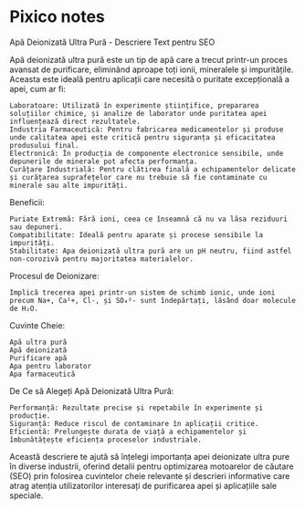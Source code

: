 # Pixico notes

Apă Deionizată Ultra Pură - Descriere Text pentru SEO

Apă deionizată ultra pură este un tip de apă care a trecut printr-un proces avansat de purificare, eliminând aproape toți ionii, mineralele și impuritățile. Aceasta este ideală pentru aplicații care necesită o puritate excepțională a apei, cum ar fi:

    Laboratoare: Utilizată în experimente științifice, prepararea soluțiilor chimice, și analize de laborator unde puritatea apei influențează direct rezultatele.
    Industria Farmaceutică: Pentru fabricarea medicamentelor și produse unde calitatea apei este critică pentru siguranța și eficacitatea produsului final.
    Electronică: În producția de componente electronice sensibile, unde depunerile de minerale pot afecta performanța.
    Curățare Industrială: Pentru clătirea finală a echipamentelor delicate și curățarea suprafețelor care nu trebuie să fie contaminate cu minerale sau alte impurități.


Beneficii:

    Puriate Extremă: Fără ioni, ceea ce înseamnă că nu va lăsa reziduuri sau depuneri.
    Compatibilitate: Ideală pentru aparate și procese sensibile la impurități.
    Stabilitate: Apa deionizată ultra pură are un pH neutru, fiind astfel non-corozivă pentru majoritatea materialelor.


Procesul de Deionizare:

    Implică trecerea apei printr-un sistem de schimb ionic, unde ioni precum Na+, Ca²+, Cl-, și SO₄²- sunt îndepărtați, lăsând doar molecule de H₂O.


Cuvinte Cheie:

    Apă ultra pură
    Apă deionizată
    Purificare apă
    Apa pentru laborator
    Apa farmaceutică


De Ce să Alegeți Apă Deionizată Ultra Pură:

    Performanță: Rezultate precise și repetabile în experimente și producție.
    Siguranță: Reduce riscul de contaminare în aplicații critice.
    Eficientă: Prelungește durata de viață a echipamentelor și îmbunătățește eficiența proceselor industriale.


Această descriere te ajută să înțelegi importanța apei deionizate ultra pure în diverse industrii, oferind detalii pentru optimizarea motoarelor de căutare (SEO) prin folosirea cuvintelor cheie relevante și descrieri informative care atrag atenția utilizatorilor interesați de purificarea apei și aplicațiile sale speciale.

